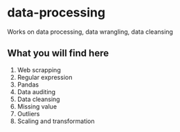 # data-processing
Works on data processing, data wrangling, data cleansing

## What you will find here

1. Web scrapping 
2. Regular expression 
3. Pandas
4. Data auditing
5. Data cleansing
6. Missing value
7. Outliers
8. Scaling and transformation
